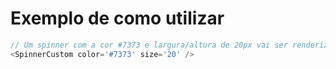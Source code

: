 # Exemplo de como utilizar

```typescript
// Um spinner com a cor #7373 e largura/altura de 20px vai ser renderizado
<SpinnerCustom color='#7373' size='20' />
```
